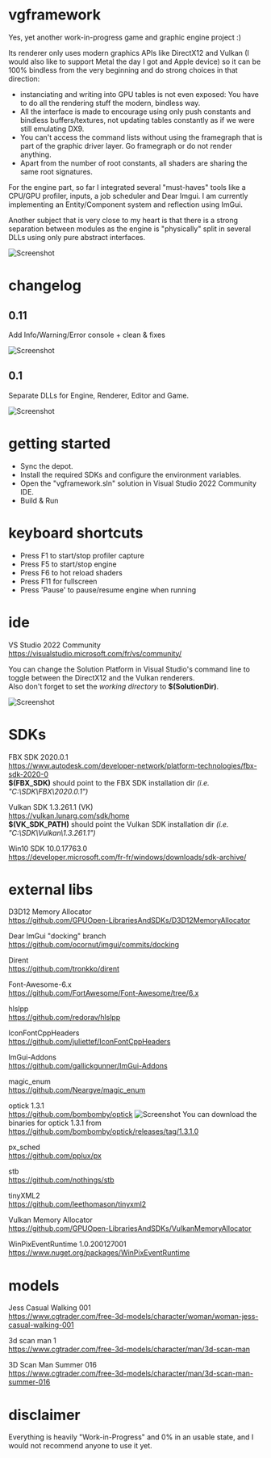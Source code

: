 # vgframework
Yes, yet another work-in-progress game and graphic engine project :)

Its renderer only uses modern graphics APIs like DirectX12 and Vulkan (I would also like to support Metal the day I got and Apple device) so it can be 100% bindless from the very beginning and do strong choices in that direction:  
* instanciating and writing into GPU tables is not even exposed: You have to do all the rendering stuff the modern, bindless way. 
* All the interface is made to encourage using only push constants and bindless buffers/textures, not updating tables constantly as if we were still emulating DX9.
* You can't access the command lists without using the framegraph that is part of the graphic driver layer. Go framegraph or do not render anything.
* Apart from the number of root constants, all shaders are sharing the same root signatures.

For the engine part, so far I integrated several "must-haves" tools like a CPU/GPU profiler, inputs, a job scheduler and Dear Imgui. I am currently implementing an Entity/Component system and reflection using ImGui.  

Another subject that is very close to my heart is that there is a strong separation between modules as the engine is "physically" split in several DLLs using only pure abstract interfaces.

![Screenshot](doc/img/modules.png)

# changelog

## 0.11
Add Info/Warning/Error console + clean & fixes

![Screenshot](doc/img/0.11.png)

## 0.1
Separate DLLs for Engine, Renderer, Editor and Game.

![Screenshot](doc/img/0.1.png)

# getting started

- Sync the depot.
- Install the required SDKs and configure the environment variables.
- Open the "vgframework.sln" solution in Visual Studio 2022 Community IDE.
- Build & Run

# keyboard shortcuts

- Press F1 to start/stop profiler capture
- Press F5 to start/stop engine 
- Press F6 to hot reload shaders
- Press F11 for fullscreen
- Press 'Pause' to pause/resume engine when running

# ide
VS Studio 2022 Community\
https://visualstudio.microsoft.com/fr/vs/community/

You can change the Solution Platform in Visual Studio's command line to toggle between the DirectX12 and the Vulkan renderers.\
Also don't forget to set the *working directory* to **$(SolutionDir)**.

![Screenshot](doc/img/SolutionPlatformName2.png)

# SDKs
FBX SDK 2020.0.1\
https://www.autodesk.com/developer-network/platform-technologies/fbx-sdk-2020-0  
**$(FBX_SDK)** should point to the FBX SDK installation dir *(i.e. "C:\SDK\FBX\2020.0.1")*

Vulkan SDK 1.3.261.1 (VK)\
https://vulkan.lunarg.com/sdk/home  
**$(VK_SDK_PATH)** should point the Vulkan SDK installation dir *(i.e. "C:\SDK\Vulkan\1.3.261.1")*

Win10 SDK 10.0.17763.0\
https://developer.microsoft.com/fr-fr/windows/downloads/sdk-archive/

# external libs
D3D12 Memory Allocator\
https://github.com/GPUOpen-LibrariesAndSDKs/D3D12MemoryAllocator

Dear ImGui "docking" branch\
https://github.com/ocornut/imgui/commits/docking

Dirent\
https://github.com/tronkko/dirent

Font-Awesome-6.x\
https://github.com/FortAwesome/Font-Awesome/tree/6.x

hlslpp\
https://github.com/redorav/hlslpp

IconFontCppHeaders\
https://github.com/juliettef/IconFontCppHeaders

ImGui-Addons\
https://github.com/gallickgunner/ImGui-Addons

magic_enum\
https://github.com/Neargye/magic_enum

optick 1.3.1\
https://github.com/bombomby/optick
![Screenshot](doc/img/Optick.png)
You can download the binaries for optick 1.3.1 from https://github.com/bombomby/optick/releases/tag/1.3.1.0

px_sched\
https://github.com/pplux/px

stb\
https://github.com/nothings/stb

tinyXML2\
https://github.com/leethomason/tinyxml2

Vulkan Memory Allocator\
https://github.com/GPUOpen-LibrariesAndSDKs/VulkanMemoryAllocator

WinPixEventRuntime 1.0.200127001\
https://www.nuget.org/packages/WinPixEventRuntime


# models
Jess Casual Walking 001\
https://www.cgtrader.com/free-3d-models/character/woman/woman-jess-casual-walking-001

3d scan man 1\
https://www.cgtrader.com/free-3d-models/character/man/3d-scan-man

3D Scan Man Summer 016\
https://www.cgtrader.com/free-3d-models/character/man/3d-scan-man-summer-016


# disclaimer
Everything is heavily "Work-in-Progress" and 0% in an usable state, and I would not recommend anyone to use it yet.

